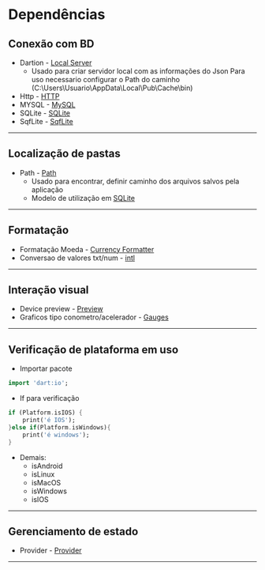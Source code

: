 # Dependências
## Conexão com BD 
- Dartion - [Local Server](https://pub.dev/packages/dartion)
    - Usado para criar servidor local com as informações do Json
      Para uso necessario configurar o Path do caminho (C:\Users\Usuario\AppData\Local\Pub\Cache\bin)
- Http - [HTTP](./Rest-RestFull/HTTP.md)
- MYSQL - [MySQL](./Rest-RestFull/MYSQL.md)
- SQLite - [SQLite](./Rest-RestFull/SQLite.md)
- SqfLite - [SqfLite](./Rest-RestFull/SqfLite.md)
***
## Localização de pastas
- Path - [Path](./Rest-RestFull/Path.md)
    - Usado para encontrar, definir caminho dos arquivos salvos pela aplicação
    - Modelo de utilização em [SQLite](../Dependencias/Rest-RestFull/SQLite/Modelos/database_sqlite.md)
***
## Formatação
- Formatação Moeda - [Currency Formatter](../Dependencias/Packages/Currency_formatter.md)
- Conversao de valores txt/num - [intl](../Dependencias/Packages/intl.md)
***
## Interação visual
- Device preview - [Preview](../Dependencias/Device_preview.md)
- Graficos tipo conometro/acelerador - [Gauges](../Dependencias/Packages/Gauges_Visual_Acelerometros.md)
***
## Verificação de plataforma em uso
- Importar pacote
```dart
import 'dart:io';
```
- If para verificação
```dart
if (Platform.isIOS) {
    print('é IOS');
}else if(Platform.isWindows){
    print('é windows');
}
```
- Demais:
    - isAndroid
    - isLinux
    - isMacOS
    - isWindows
    - isIOS
***
## Gerenciamento de estado
- Provider - [Provider](./Provider.md)
***
